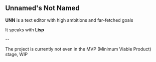 ## Unnamed's Not Named

**UNN** is a text editor with high ambitions and far-fetched goals

It speaks with **Lisp**

--

The project is currently not even in the MVP (Minimum Viable Product) stage, WIP